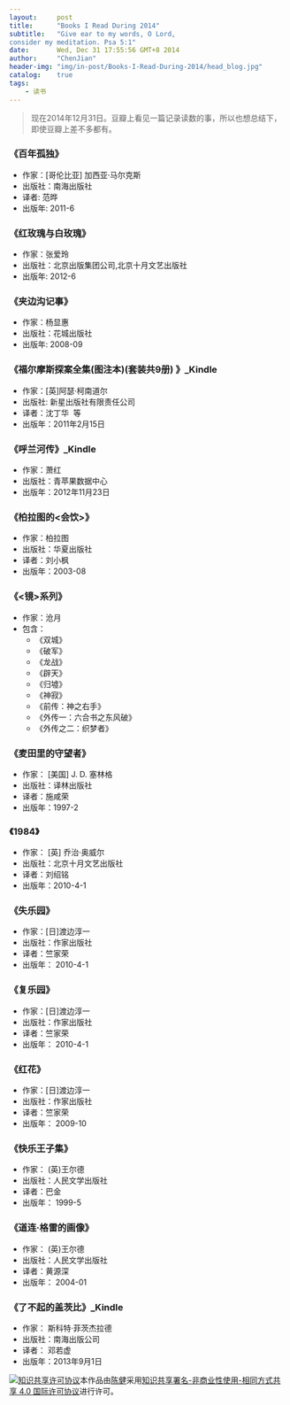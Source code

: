 ---layout:     posttitle:      "Books I Read During 2014"subtitle:   "Give ear to my words, O Lord,consider my meditation. Psa 5:1"date:       Wed, Dec 31 17:55:56 GMT+8 2014author:     "ChenJian"header-img: "img/in-post/Books-I-Read-During-2014/head_blog.jpg"catalog:    truetags:    - 读书---> 现在2014年12月31日。豆瓣上看见一篇记录读数的事，所以也想总结下，即使豆瓣上差不多都有。### 《百年孤独》- 作家：[哥伦比亚] 加西亚·马尔克斯 - 出版社：南海出版社- 译者: 范晔 - 出版年: 2011-6### 《红玫瑰与白玫瑰》- 作家：张爱玲- 出版社：北京出版集团公司,北京十月文艺出版社- 出版年: 2012-6### 《夹边沟记事》 - 作家：杨显惠- 出版社：花城出版社- 出版年: 2008-09### 《福尔摩斯探案全集(图注本)(套装共9册) 》_Kindle- 作家：[英]阿瑟·柯南道尔 - 出版社: 新星出版社有限责任公司- 译者：沈丁华  等- 出版年：2011年2月15日### 《呼兰河传》_Kindle- 作家：萧红- 出版社：青苹果数据中心- 出版年：2012年11月23日### 《柏拉图的<会饮>》- 作家：柏拉图- 出版社：华夏出版社- 译者：刘小枫- 出版年：2003-08### 《<镜>系列》- 作家：沧月- 包含：	- 《双城》	- 《破军》	- 《龙战》	- 《辟天》	- 《归墟》	- 《神寂》	- 《前传：神之右手》	- 《外传一：六合书之东风破》	- 《外传之二：织梦者》### 《麦田里的守望者》- 作家： [美国] J. D. 塞林格- 出版社：译林出版社- 译者：施咸荣 - 出版年：1997-2### 《1984》- 作家： [英] 乔治·奥威尔 - 出版社：北京十月文艺出版社- 译者：刘绍铭  - 出版年：2010-4-1### 《失乐园》- 作家：[日]渡边淳一   - 出版社：作家出版社- 译者：竺家荣   - 出版年： 2010-4-1### 《复乐园》- 作家：[日]渡边淳一   - 出版社：作家出版社- 译者：竺家荣   - 出版年： 2010-4-1### 《红花》- 作家：[日]渡边淳一   - 出版社：作家出版社- 译者：竺家荣   - 出版年： 2009-10### 《快乐王子集》- 作家： (英)王尔德    - 出版社：人民文学出版社- 译者：巴金  - 出版年： 1999-5### 《道连·格雷的画像》- 作家： (英)王尔德    - 出版社：人民文学出版社- 译者：黄源深  - 出版年： 2004-01### 《了不起的盖茨比》_Kindle- 作家： 斯科特·菲茨杰拉德- 出版社：南海出版公司- 译者： 邓若虚 - 出版年：2013年9月1日<a rel="license" href="http://creativecommons.org/licenses/by-nc-sa/4.0/"><img alt="知识共享许可协议" style="border-width:0" src="https://i.creativecommons.org/l/by-nc-sa/4.0/88x31.png" /></a>本作品由<a xmlns:cc="http://creativecommons.org/ns#" href="https://o-my-chenjian.com/2014/12/31/Books-I-Read-During-2014/" property="cc:attributionName" rel="cc:attributionURL">陈健</a>采用<a rel="license" href="http://creativecommons.org/licenses/by-nc-sa/4.0/">知识共享署名-非商业性使用-相同方式共享 4.0 国际许可协议</a>进行许可。